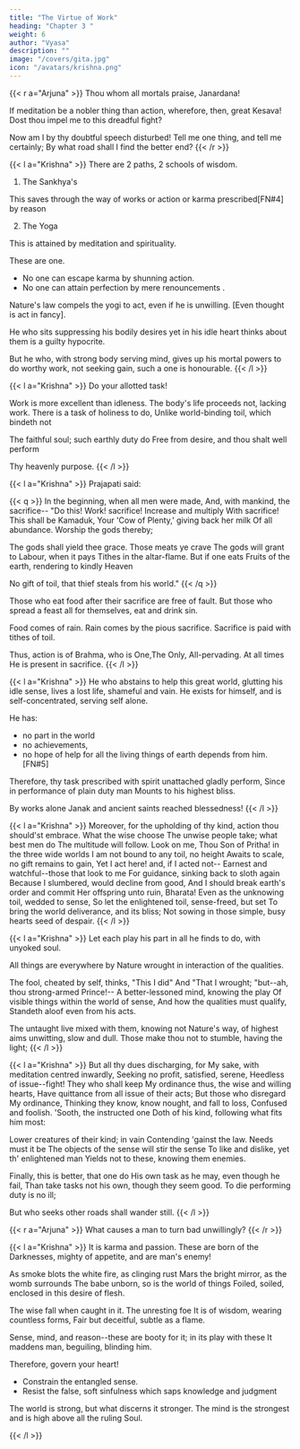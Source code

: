 ```yaml
---
title: "The Virtue of Work"
heading: "Chapter 3 "
weight: 6
author: "Vyasa"
description: ""
image: "/covers/gita.jpg"
icon: "/avatars/krishna.png"
---
```



{{< r a="Arjuna" >}}
Thou whom all mortals praise, Janardana!

If meditation be a nobler thing than action, wherefore, then, great Kesava!
Dost thou impel me to this dreadful fight?

Now am I by thy doubtful speech disturbed!
Tell me one thing, and tell me certainly;
By what road shall I find the better end?
{{< /r >}}


{{< l a="Krishna" >}}
There are 2 paths, 2 schools of wisdom.

1. The Sankhya's

This saves through the way of works or action or karma prescribed[FN#4] by reason

2. The Yoga

This is attained by meditation and spirituality.

These are one.
- No one can escape karma by shunning action.
- No one can attain perfection by mere renouncements .

<!-- Nay, and no jot of time, at any time,
Rests any actionless; his  -->

Nature's law compels the yogi to act, even if he is unwilling. [Even thought is act in fancy]. 

He who sits suppressing his bodily desires <!-- all the instruments of flesh, --> yet in his idle heart thinks about them is a guilty hypocrite. 

But he who, with strong body serving mind, gives up his mortal powers to do worthy work, not seeking gain,  such a one is honourable. 
{{< /l >}}


{{< l a="Krishna" >}}
Do your allotted task!

Work is more excellent than idleness. The body's life proceeds not, lacking work.
There is a task of holiness to do, Unlike world-binding toil, which bindeth not

The faithful soul; such earthly duty do
Free from desire, and thou shalt well perform

Thy heavenly purpose.
{{< /l >}}


{{< l a="Krishna" >}}
Prajapati said:

{{< q >}}
In the beginning, when all men were made,
And, with mankind, the sacrifice-- "Do this!
Work! sacrifice! Increase and multiply
With sacrifice! This shall be Kamaduk,
Your 'Cow of Plenty,' giving back her milk
Of all abundance. Worship the gods thereby;

The gods shall yield thee grace. Those meats ye crave
The gods will grant to Labour, when it pays
Tithes in the altar-flame. But if one eats
Fruits of the earth, rendering to kindly Heaven

No gift of toil, that thief steals from his world."
{{< /q >}}


Those who eat food after their sacrifice are free of fault. But those who spread a feast all for themselves, eat and drink sin.

Food comes of rain. Rain comes by the pious sacrifice. Sacrifice is paid with tithes of toil. 

Thus, action is of Brahma, who is One,The Only, All-pervading. At all times He is present in sacrifice. 
{{< /l >}}


{{< l a="Krishna" >}}
He who abstains to help this great world, glutting his idle sense, lives a lost life, shameful and vain. He exists for himself, and is self-concentrated, serving self alone.

He has:
- no part in the world
- no achievements, <!-- 
Nought wrought or unwrought toucheth him; --> 
- no hope of help for all the living things of earth depends from him.[FN#5] 

Therefore, thy task prescribed with spirit unattached gladly perform,
Since in performance of plain duty man
Mounts to his highest bliss. 

By works alone Janak and ancient saints reached blessedness!
{{< /l >}}


{{< l a="Krishna" >}}
Moreover, for the upholding of thy kind, action thou should'st embrace. What the wise choose
The unwise people take; what best men do The multitude will follow. Look on me,
Thou Son of Pritha! in the three wide worlds
I am not bound to any toil, no height
Awaits to scale, no gift remains to gain,
Yet I act here! and, if I acted not--
Earnest and watchful--those that look to me
For guidance, sinking back to sloth again
Because I slumbered, would decline from good,
And I should break earth's order and commit
Her offspring unto ruin, Bharata!
Even as the unknowing toil, wedded to sense,
So let the enlightened toil, sense-freed, but set
To bring the world deliverance, and its bliss;
Not sowing in those simple, busy hearts seed of despair. 
{{< /l >}}


{{< l a="Krishna" >}}
Let each play his part in all he finds to do, with unyoked soul.

All things are everywhere by Nature wrought in interaction of the qualities.

The fool, cheated by self, thinks, "This I did"
And "That I wrought; "but--ah, thou strong-armed Prince!--
A better-lessoned mind, knowing the play
Of visible things within the world of sense,
And how the qualities must qualify,
Standeth aloof even from his acts. 

The untaught live mixed with them, knowing not Nature's way, of highest aims unwitting, slow and dull.
Those make thou not to stumble, having the light; 
{{< /l >}}


{{< l a="Krishna" >}}
But all thy dues discharging, for My sake, with meditation centred inwardly,
Seeking no profit, satisfied, serene, Heedless of issue--fight! They who shall keep
My ordinance thus, the wise and willing hearts, Have quittance from all issue of their acts;
But those who disregard My ordinance, Thinking they know, know nought, and fall to loss,
Confused and foolish. 'Sooth, the instructed one Doth of his kind, following what fits him most:

Lower creatures of their kind; in vain
Contending 'gainst the law. Needs must it be
The objects of the sense will stir the sense
To like and dislike, yet th' enlightened man
Yields not to these, knowing them enemies.

Finally, this is better, that one do His own task as he may, even though he fail,
Than take tasks not his own, though they seem good.
To die performing duty is no ill;

But who seeks other roads shall wander still.
{{< /l >}}


{{< r a="Arjuna" >}}
What causes a man to turn bad unwillingly? <!-- ; as if one
Pushed him that evil path? -->
{{< /r >}}


{{< l a="Krishna" >}}
It is karma and passion. These are born of the Darknesses, mighty of appetite, and are man's enemy!

As smoke blots the white fire, as clinging rust
Mars the bright mirror, as the womb surrounds
The babe unborn, so is the world of things
Foiled, soiled, enclosed in this desire of flesh.

The wise fall when caught in it. The unresting foe
It is of wisdom, wearing countless forms,
Fair but deceitful, subtle as a flame.

Sense, mind, and reason--these are booty for it; in its play with these
It maddens man, beguiling, blinding him.

Therefore, govern your heart! 
- Constrain the entangled sense. 
- Resist the false, soft sinfulness which saps knowledge and judgment

The world is strong, but what discerns it stronger. The mind is the strongest and is high above all the ruling Soul.

<!-- Wherefore, perceiving Him who reigns supreme,
Put forth full force of Soul in thy own soul!
Fight! vanquish foes and doubts, dear Hero! slay
What haunts thee in fond shapes, and would betray!
 -->
{{< /l >}}